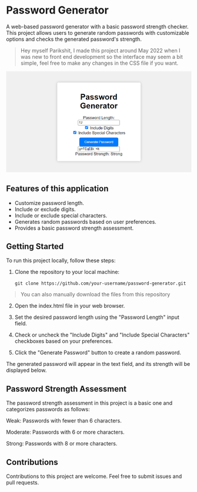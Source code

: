 # Password Generator

A web-based password generator with a basic password strength checker. This project allows users to generate random passwords with customizable options and checks the generated password's strength.

> Hey myself Parikshit, I made this project around May 2022 when I was new to front end development so the interface may seem a bit simple, feel free to make any changes in the CSS file if you want.

![Password Generator Screenshot](screenshot.png)

## Features of this application

- Customize password length.
- Include or exclude digits.
- Include or exclude special characters.
- Generates random passwords based on user preferences.
- Provides a basic password strength assessment.

## Getting Started

To run this project locally, follow these steps:

1. Clone the repository to your local machine:

   ```shell
   git clone https://github.com/your-username/password-generator.git
   ```
   
> You can also manually download the files from this repository

2. Open the index.html file in your web browser.

3. Set the desired password length using the "Password Length" input field.

4. Check or uncheck the "Include Digits" and "Include Special Characters" checkboxes based on your preferences.

5. Click the "Generate Password" button to create a random password.

The generated password will appear in the text field, and its strength will be displayed below.

## Password Strength Assessment
The password strength assessment in this project is a basic one and categorizes passwords as follows:

Weak: Passwords with fewer than 6 characters.

Moderate: Passwords with 6 or more characters.

Strong: Passwords with 8 or more characters.

## Contributions
Contributions to this project are welcome. Feel free to submit issues and pull requests.
